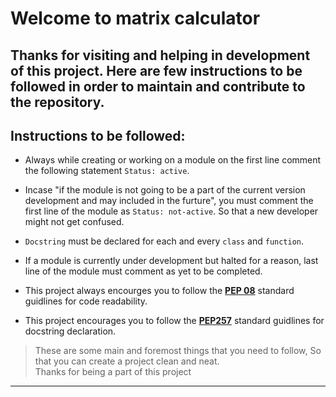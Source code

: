 # Welcome to matrix calculator  
Thanks for visiting and helping in development of this project. Here are few instructions to be followed in order to maintain and contribute to the repository.  
--

## Instructions to be followed:
- Always while creating or working on a module on the first line comment the following statement `Status: active`.  

- Incase "if the module is not going to be a part of the current version development and may included in the furture", you must comment the first line of the module as `Status: not-active`. So that a new developer might not get confused.  

- `Docstring` must be declared for each and every `class` and `function`.  

- If a module is currently under development but halted for a reason, last line of the module must comment as yet to be completed.   

- This project always encourges you to follow the [__PEP 08__](https://www.python.org/dev/peps/pep-0008/) standard guidlines for code readability.  

- This project encourages you to follow the [__PEP257__](https://www.python.org/dev/peps/pep-0257/) standard guidlines for docstring declaration.  


>These are some main and foremost things that you need to follow, So that you can create a project clean and neat.  
Thanks for being a part of this project
---
